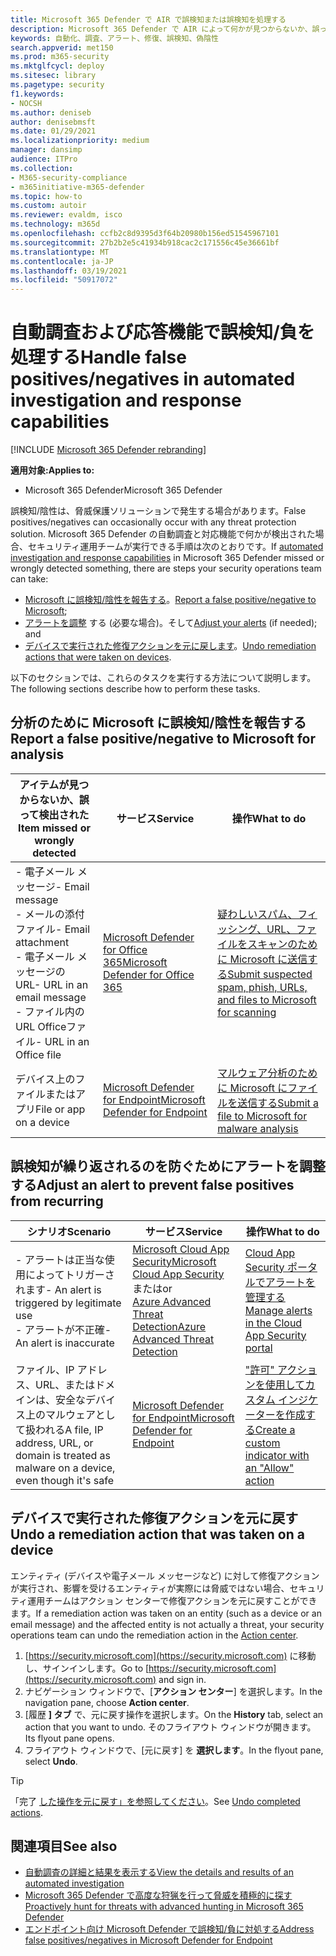 ```yaml
---
title: Microsoft 365 Defender で AIR で誤検知または誤検知を処理する
description: Microsoft 365 Defender で AIR によって何かが見つからないか、誤って検出されましたか? 分析のために誤検知または誤検知を Microsoft に提出する方法について説明します。
keywords: 自動化、調査、アラート、修復、誤検知、偽陰性
search.appverid: met150
ms.prod: m365-security
ms.mktglfcycl: deploy
ms.sitesec: library
ms.pagetype: security
f1.keywords:
- NOCSH
ms.author: deniseb
author: denisebmsft
ms.date: 01/29/2021
ms.localizationpriority: medium
manager: dansimp
audience: ITPro
ms.collection:
- M365-security-compliance
- m365initiative-m365-defender
ms.topic: how-to
ms.custom: autoir
ms.reviewer: evaldm, isco
ms.technology: m365d
ms.openlocfilehash: ccfb2c8d9395d3f64b20980b156ed51545967101
ms.sourcegitcommit: 27b2b2e5c41934b918cac2c171556c45e36661bf
ms.translationtype: MT
ms.contentlocale: ja-JP
ms.lasthandoff: 03/19/2021
ms.locfileid: "50917072"
---
```

# <a name="handle-false-positivesnegatives-in-automated-investigation-and-response-capabilities"></a><span data-ttu-id="4fd1e-105">自動調査および応答機能で誤検知/負を処理する</span><span class="sxs-lookup"><span data-stu-id="4fd1e-105">Handle false positives/negatives in automated investigation and response capabilities</span></span>

[!INCLUDE [Microsoft 365 Defender rebranding](../includes/microsoft-defender.md)]

<span data-ttu-id="4fd1e-106">**適用対象:**</span><span class="sxs-lookup"><span data-stu-id="4fd1e-106">**Applies to:**</span></span>
- <span data-ttu-id="4fd1e-107">Microsoft 365 Defender</span><span class="sxs-lookup"><span data-stu-id="4fd1e-107">Microsoft 365 Defender</span></span>

<span data-ttu-id="4fd1e-108">誤検知/陰性は、脅威保護ソリューションで発生する場合があります。</span><span class="sxs-lookup"><span data-stu-id="4fd1e-108">False positives/negatives can occasionally occur with any threat protection solution.</span></span> <span data-ttu-id="4fd1e-109">Microsoft [](mtp-autoir.md) 365 Defender の自動調査と対応機能で何かが検出された場合、セキュリティ運用チームが実行できる手順は次のとおりです。</span><span class="sxs-lookup"><span data-stu-id="4fd1e-109">If [automated investigation and response capabilities](mtp-autoir.md) in Microsoft 365 Defender missed or wrongly detected something, there are steps your security operations team can take:</span></span>

- <span data-ttu-id="4fd1e-110">[Microsoft に誤検知/陰性を報告する](#report-a-false-positivenegative-to-microsoft-for-analysis)。</span><span class="sxs-lookup"><span data-stu-id="4fd1e-110">[Report a false positive/negative to Microsoft](#report-a-false-positivenegative-to-microsoft-for-analysis);</span></span>
- <span data-ttu-id="4fd1e-111">[アラートを調整](#adjust-an-alert-to-prevent-false-positives-from-recurring) する (必要な場合)。そして</span><span class="sxs-lookup"><span data-stu-id="4fd1e-111">[Adjust your alerts](#adjust-an-alert-to-prevent-false-positives-from-recurring) (if needed); and</span></span> 
- <span data-ttu-id="4fd1e-112">[デバイスで実行された修復アクションを元に戻します](#undo-a-remediation-action-that-was-taken-on-a-device)。</span><span class="sxs-lookup"><span data-stu-id="4fd1e-112">[Undo remediation actions that were taken on devices](#undo-a-remediation-action-that-was-taken-on-a-device).</span></span> 

<span data-ttu-id="4fd1e-113">以下のセクションでは、これらのタスクを実行する方法について説明します。</span><span class="sxs-lookup"><span data-stu-id="4fd1e-113">The following sections describe how to perform these tasks.</span></span>

## <a name="report-a-false-positivenegative-to-microsoft-for-analysis"></a><span data-ttu-id="4fd1e-114">分析のために Microsoft に誤検知/陰性を報告する</span><span class="sxs-lookup"><span data-stu-id="4fd1e-114">Report a false positive/negative to Microsoft for analysis</span></span>

|<span data-ttu-id="4fd1e-115">アイテムが見つからないか、誤って検出された</span><span class="sxs-lookup"><span data-stu-id="4fd1e-115">Item missed or wrongly detected</span></span> |<span data-ttu-id="4fd1e-116">サービス</span><span class="sxs-lookup"><span data-stu-id="4fd1e-116">Service</span></span>  |<span data-ttu-id="4fd1e-117">操作</span><span class="sxs-lookup"><span data-stu-id="4fd1e-117">What to do</span></span>  |
|---------|---------|---------|
|<span data-ttu-id="4fd1e-118">- 電子メール メッセージ</span><span class="sxs-lookup"><span data-stu-id="4fd1e-118">- Email message</span></span> <br/><span data-ttu-id="4fd1e-119">- メールの添付ファイル</span><span class="sxs-lookup"><span data-stu-id="4fd1e-119">- Email attachment</span></span> <br/><span data-ttu-id="4fd1e-120">- 電子メール メッセージの URL</span><span class="sxs-lookup"><span data-stu-id="4fd1e-120">- URL in an email message</span></span><br/><span data-ttu-id="4fd1e-121">- ファイル内の URL Officeファイル</span><span class="sxs-lookup"><span data-stu-id="4fd1e-121">- URL in an Office file</span></span>      |[<span data-ttu-id="4fd1e-122">Microsoft Defender for Office 365</span><span class="sxs-lookup"><span data-stu-id="4fd1e-122">Microsoft Defender for Office 365</span></span>](../office-365-security/office-365-atp.md)        |[<span data-ttu-id="4fd1e-123">疑わしいスパム、フィッシング、URL、ファイルをスキャンのために Microsoft に送信する</span><span class="sxs-lookup"><span data-stu-id="4fd1e-123">Submit suspected spam, phish, URLs, and files to Microsoft for scanning</span></span>](../office-365-security/admin-submission.md)         |
|<span data-ttu-id="4fd1e-124">デバイス上のファイルまたはアプリ</span><span class="sxs-lookup"><span data-stu-id="4fd1e-124">File or app on a device</span></span>    |[<span data-ttu-id="4fd1e-125">Microsoft Defender for Endpoint</span><span class="sxs-lookup"><span data-stu-id="4fd1e-125">Microsoft Defender for Endpoint</span></span>](/windows/security/threat-protection)         |[<span data-ttu-id="4fd1e-126">マルウェア分析のために Microsoft にファイルを送信する</span><span class="sxs-lookup"><span data-stu-id="4fd1e-126">Submit a file to Microsoft for malware analysis</span></span>](https://www.microsoft.com/wdsi/filesubmission)         |

## <a name="adjust-an-alert-to-prevent-false-positives-from-recurring"></a><span data-ttu-id="4fd1e-127">誤検知が繰り返されるのを防ぐためにアラートを調整する</span><span class="sxs-lookup"><span data-stu-id="4fd1e-127">Adjust an alert to prevent false positives from recurring</span></span>

|<span data-ttu-id="4fd1e-128">シナリオ</span><span class="sxs-lookup"><span data-stu-id="4fd1e-128">Scenario</span></span> |<span data-ttu-id="4fd1e-129">サービス</span><span class="sxs-lookup"><span data-stu-id="4fd1e-129">Service</span></span> |<span data-ttu-id="4fd1e-130">操作</span><span class="sxs-lookup"><span data-stu-id="4fd1e-130">What to do</span></span> |
|--------|--------|--------|
|<span data-ttu-id="4fd1e-131">- アラートは正当な使用によってトリガーされます</span><span class="sxs-lookup"><span data-stu-id="4fd1e-131">- An alert is triggered by legitimate use</span></span> <br/><span data-ttu-id="4fd1e-132">- アラートが不正確</span><span class="sxs-lookup"><span data-stu-id="4fd1e-132">- An alert is inaccurate</span></span>    |[<span data-ttu-id="4fd1e-133">Microsoft Cloud App Security</span><span class="sxs-lookup"><span data-stu-id="4fd1e-133">Microsoft Cloud App Security</span></span>](/cloud-app-security)<br/> <span data-ttu-id="4fd1e-134">または</span><span class="sxs-lookup"><span data-stu-id="4fd1e-134">or</span></span> <br/>[<span data-ttu-id="4fd1e-135">Azure Advanced Threat Detection</span><span class="sxs-lookup"><span data-stu-id="4fd1e-135">Azure Advanced Threat Detection</span></span>](/azure/security/fundamentals/threat-detection)         |[<span data-ttu-id="4fd1e-136">Cloud App Security ポータルでアラートを管理する</span><span class="sxs-lookup"><span data-stu-id="4fd1e-136">Manage alerts in the Cloud App Security portal</span></span>](/cloud-app-security/managing-alerts)         |
|<span data-ttu-id="4fd1e-137">ファイル、IP アドレス、URL、またはドメインは、安全なデバイス上のマルウェアとして扱われる</span><span class="sxs-lookup"><span data-stu-id="4fd1e-137">A file, IP address, URL, or domain is treated as malware on a device, even though it's safe</span></span>|[<span data-ttu-id="4fd1e-138">Microsoft Defender for Endpoint</span><span class="sxs-lookup"><span data-stu-id="4fd1e-138">Microsoft Defender for Endpoint</span></span>](/windows/security/threat-protection) |[<span data-ttu-id="4fd1e-139">"許可" アクションを使用してカスタム インジケーターを作成する</span><span class="sxs-lookup"><span data-stu-id="4fd1e-139">Create a custom indicator with an "Allow" action</span></span>](/windows/security/threat-protection/microsoft-defender-atp/manage-indicators) |

## <a name="undo-a-remediation-action-that-was-taken-on-a-device"></a><span data-ttu-id="4fd1e-140">デバイスで実行された修復アクションを元に戻す</span><span class="sxs-lookup"><span data-stu-id="4fd1e-140">Undo a remediation action that was taken on a device</span></span>

<span data-ttu-id="4fd1e-141">エンティティ (デバイスや電子メール メッセージなど) に対して修復アクションが実行され、影響を受けるエンティティが実際には脅威ではない場合、セキュリティ運用チームはアクション センターで修復[](mtp-action-center.md)アクションを元に戻すことができます。</span><span class="sxs-lookup"><span data-stu-id="4fd1e-141">If a remediation action was taken on an entity (such as a device or an email message) and the affected entity is not actually a threat, your security operations team can undo the remediation action in the [Action center](mtp-action-center.md).</span></span>

1. <span data-ttu-id="4fd1e-142">[https://security.microsoft.com](https://security.microsoft.com) に移動し、サインインします。</span><span class="sxs-lookup"><span data-stu-id="4fd1e-142">Go to [https://security.microsoft.com](https://security.microsoft.com) and sign in.</span></span> 
2. <span data-ttu-id="4fd1e-143">ナビゲーション ウィンドウで、[**アクション センター**] を選択します。</span><span class="sxs-lookup"><span data-stu-id="4fd1e-143">In the navigation pane, choose **Action center**.</span></span> 
3. <span data-ttu-id="4fd1e-144">[履歴 **] タブ** で、元に戻す操作を選択します。</span><span class="sxs-lookup"><span data-stu-id="4fd1e-144">On the **History** tab, select an action that you want to undo.</span></span> <span data-ttu-id="4fd1e-145">そのフライアウト ウィンドウが開きます。</span><span class="sxs-lookup"><span data-stu-id="4fd1e-145">Its flyout pane opens.</span></span>
4. <span data-ttu-id="4fd1e-146">フライアウト ウィンドウで、[元に戻す] を **選択します**。</span><span class="sxs-lookup"><span data-stu-id="4fd1e-146">In the flyout pane, select **Undo**.</span></span>

> [!TIP]
> <span data-ttu-id="4fd1e-147">「完了 [した操作を元に戻す」を参照してください](mtp-autoir-actions.md#undo-completed-actions)。</span><span class="sxs-lookup"><span data-stu-id="4fd1e-147">See [Undo completed actions](mtp-autoir-actions.md#undo-completed-actions).</span></span>

## <a name="see-also"></a><span data-ttu-id="4fd1e-148">関連項目</span><span class="sxs-lookup"><span data-stu-id="4fd1e-148">See also</span></span>

- [<span data-ttu-id="4fd1e-149">自動調査の詳細と結果を表示する</span><span class="sxs-lookup"><span data-stu-id="4fd1e-149">View the details and results of an automated investigation</span></span>](mtp-autoir-results.md)
- [<span data-ttu-id="4fd1e-150">Microsoft 365 Defender で高度な狩猟を行って脅威を積極的に探す</span><span class="sxs-lookup"><span data-stu-id="4fd1e-150">Proactively hunt for threats with advanced hunting in Microsoft 365 Defender</span></span>](advanced-hunting-overview.md)
- [<span data-ttu-id="4fd1e-151">エンドポイント向け Microsoft Defender で誤検知/負に対処する</span><span class="sxs-lookup"><span data-stu-id="4fd1e-151">Address false positives/negatives in Microsoft Defender for Endpoint</span></span>](/windows/security/threat-protection/microsoft-defender-atp/defender-endpoint-false-positives-negatives)
